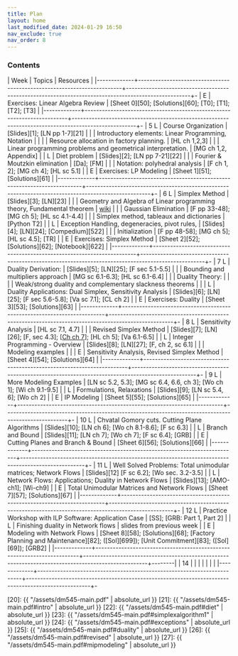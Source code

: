 ```yaml
---
title: Plan
layout: home
last_modified_date: 2024-01-29 16:50
nav_exclude: true
nav_order: 8
---
```




### Contents



| Week        | Topics                                                                 | Resources                                                                                          | 
|-------------+------------------------------------------------------------------------+----------------------------------------------------------------------------------------------------+-
| E           | Exercises: Linear Algebra Review                                       | [Sheet 0][50]; [Solutions][60]; [T0]; [T1]; [T2]; [T3]                                             | 
|-------------+------------------------------------------------------------------------+----------------------------------------------------------------------------------------------------+-
| 5 L         | Course Organization                                                    | [Slides][1]; [LN pp 1-7][21]                                                                       | 
|             | Introductory elements: Linear Programming, Notation                    |                                                                                                    | 
|             | Resource allocation in factory planning.                               | [HL ch 1,2,3]                                                                                      | 
|             | Linear programming problems and geometrical interpretation.            | [MG ch 1,2, Appendix]                                                                              | 
| L           | Diet problem                                                           | [Slides][2]; [LN pp 7-21][22]                                                                      | 
|             | Fourier & Moutzkin elimination                                         | [Da]; [FM]                                                                                         | 
|             | Notation: polyhedral analysis                                          | [F ch 1, 2]; [MG ch 4]; [HL sc 5.1]                                                                | 
| E           | Exercises: LP Modeling                                                 | [Sheet 1][51];  [Solutions][61]                                                                    | 
|-------------+------------------------------------------------------------------------+----------------------------------------------------------------------------------------------------+-
| 6        L  | Simplex Method                                                         | [Slides][3]; [LN][23]                                                                              | 
|             | Geometry and Algebra of Linear programming theory, Fundamental theorem | [wiki](http://en.wikipedia.org/wiki/Fundamental_theorem_of_linear_programming)                     | 
|             | Gaussian Elimination                                                   | [F pp 33-48]; [MG ch 5]; [HL sc 4.1-4.4]                                                           | 
|             | Simplex method, tableaux and dictionaries                              | [Python T2]                                                                                        | 
| L           | Exception Handling, degeneracies, pivot rules,                         | [Slides][4]; [LN][24]; [Compedium][522]                                                            | 
|             | Initialization                                                         | [F pp 48-58]; [MG ch 5]; [HL sc 4.5]; [TR]                                                         | 
| E           | Exercises: Simplex Method                                              | [Sheet 2][52];    [Solutions][62];   [Notebook][622]                                               | 
|-------------+------------------------------------------------------------------------+----------------------------------------------------------------------------------------------------+-
| 7    L      | Duality Derivation:                                                    | [Slides][5]; [LN][25]; [F sec 5.1-5.5]                                                             | 
|             | Bounding and multipliers approach                                      | [MG sc 6.1-6.3]; [HL sc 6.1-6.4]                                                                   | 
|             | Duality Theory:                                                        |                                                                                                    | 
|             | Weak/strong duality and complementary slackness theorems               |                                                                                                    | 
| L           | Duality Applications: Dual Simplex, Sensitivity Analysis               | [Slides][6]; [LN][25]; [F sec 5.6-5.8]; [Va sc 7.1]; [CL ch 2]                                     | 
| E           | Exercises: Duality                                                     | [Sheet 3][53]; [Solutions][63]                                                                     | 
|-------------+------------------------------------------------------------------------+----------------------------------------------------------------------------------------------------+-
| 8      L    | Sensitivity Analysis                                                   | [HL sc 7.1, 4.7]                                                                                   | 
|             | Revised Simplex Method                                                 | [Slides][7]; [LN][26]; [F, sec 4.3]; [[Ch ch 7](./assets/Ch-Revised.pdf)]; [HL ch 5]; [Va 6.1-6.5] | 
| L           | Integer Programming - Overview                                         | [Slides][8]; [LN][27]; [F, ch 2, sc 6.1]                                                           | 
|             | Modeling examples                                                      |                                                                                                    | 
| E           | Sensitivity Analysis, Revised Simplex Method                           | [Sheet 4][54]; [Solutions][64]                                                                     | 
|-------------+------------------------------------------------------------------------+----------------------------------------------------------------------------------------------------+-
| 9        L  | More Modeling Examples                                                 | [LN sc 5.2, 5.3]; [MG sc 6.4, 6.6, ch 3]; [Wo ch 1]; [Wi ch 9.1-9.5]                               | 
| L           | Formulations, Relaxations                                              | [Slides][9]; [LN sc 5.4, 6]; [Wo ch 2]                                                             | 
| E           | IP Modeling                                                            | [Sheet 5][55]; [Solutions][65]                                                                     | 
|-------------+------------------------------------------------------------------------+----------------------------------------------------------------------------------------------------+-
| 10        L | Chvatal Gomory cuts. Cutting Plane Algorithms                          | [Slides][10];  [LN ch 6]; [Wo ch 8.1-8.6]; [F sc 6.3]                                              | 
| L           | Branch and Bound                                                       | [Slides][11]; [LN ch 7]; [Wo ch 7]; [F sc 6.4]; [GRB]                                              | 
| E           | Cutting Planes and Branch & Bound                                      | [Sheet 6][56];    [Solutions][66]                                                                  | 
|-------------+------------------------------------------------------------------------+----------------------------------------------------------------------------------------------------+-
| 11        L | Well Solved Problems: Total unimodular matrices; Network Flows         | [Slides][12] [F sc 6.2]; [Wo sec. 3.2-3.5]                                                         | 
| L           | Network Flows: Applications; Duality in Network Flows                  | [Slides][13]; [AMO-ch1]; [Wi-ch9]                                                                  | 
| E           | Total Unimodular Matrices and Network Flows                            | [Sheet 7][57];   [Solutions][67]                                                                   | 
|-------------+------------------------------------------------------------------------+----------------------------------------------------------------------------------------------------+-
| 12        L | Practice Workshop with ILP Software: Application Case                  | [SS]; [GRB: Part 1, Part 2]                                                                        | 
| L           | Finishing duality in Network flows                                     | slides from previous week                                                                          | 
| E           | Modeling with Network Flows                                            | [Sheet 8][58];  [Solutions][68];      [Factory Planning and Maintenance][82];  ([Sol][699]);    [Unit Commitment][83];  ([Sol][69]); [GRB2]      | 
|-------------+------------------------------------------------------------------------+----------------------------------------------------------------------------------------------------+--------|
| 14          |                                                                        |                                                                                                    | 
|             |                                                                        |                                                                                                    | 
|-------------+------------------------------------------------------------------------+----------------------------------------------------------------------------------------------------+-





<!--- Lecture Notes -->
[20]: {{ "/assets/dm545-main.pdf" | absolute_url }}
[21]: {{ "/assets/dm545-main.pdf#intro" | absolute_url }}
[22]: {{ "/assets/dm545-main.pdf#diet" | absolute_url }}
[23]: {{ "/assets/dm545-main.pdf#simplexalgorithm1" | absolute_url }}
[24]: {{ "/assets/dm545-main.pdf#exceptions" | absolute_url }}
[25]: {{ "/assets/dm545-main.pdf#duality" | absolute_url }}
[26]: {{ "/assets/dm545-main.pdf#revised" | absolute_url }}
[27]: {{ "/assets/dm545-main.pdf#mipmodeling" | absolute_url }}


